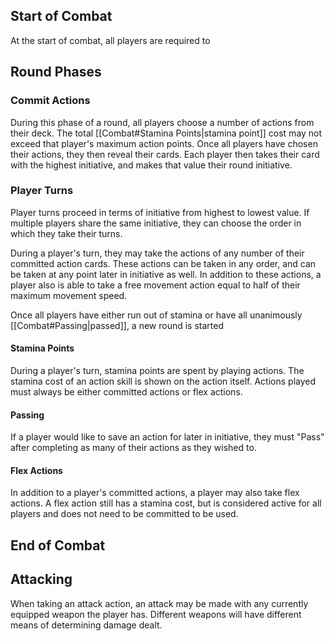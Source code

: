 ## Start of Combat
At the start of combat, all players are required to

## Round Phases

### Commit Actions
During this phase of a round, all players choose a number of actions from their deck. The total [[Combat#Stamina Points|stamina point]] cost may not exceed that player's maximum action points. Once all players have chosen their actions, they then reveal their cards. Each player then takes their card  with the highest initiative, and makes that value their round initiative.

### Player Turns
Player turns proceed in terms of initiative from highest to lowest value. If multiple players share the same initiative, they can choose the order in which they take their turns.

During a player's turn, they may take the actions of any number of their committed action cards. These actions can be taken in any order, and can be taken at any point later in initiative as well. In addition to these actions, a player also is able to take a free movement action equal to half of their maximum movement speed. 

Once all players have either run out of stamina or have all unanimously [[Combat#Passing|passed]], a new round is started

#### Stamina Points
During a player's turn, stamina points are spent by playing actions. The stamina cost of an action skill is shown on the action itself. Actions played must always be either committed actions or flex actions.

#### Passing
If a player would like to save an action for later in initiative, they must "Pass" after completing as many of their actions as they wished to.

#### Flex Actions
In addition to a player's committed actions, a player may also take flex actions. A flex action still has a stamina cost, but is considered active for all players and does not need to be committed to be used.

## End of Combat

## Attacking
When taking an attack action, an attack may be made with any currently equipped weapon the player has. Different weapons will have different means of determining damage dealt. 